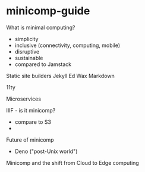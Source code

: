 # minicomp-guide

What is minimal computing? 

- simplicity
- inclusive (connectivity, computing, mobile)
- disruptive 
- sustainable
- compared to Jamstack

Static site builders 
Jekyll 
Ed
Wax
Markdown 

11ty 

Microservices 

IIIF - is it minicomp?
- compare to S3
- 

Future of minicomp 
- Deno ("post-Unix world")

Minicomp and the shift from Cloud to Edge computing 
